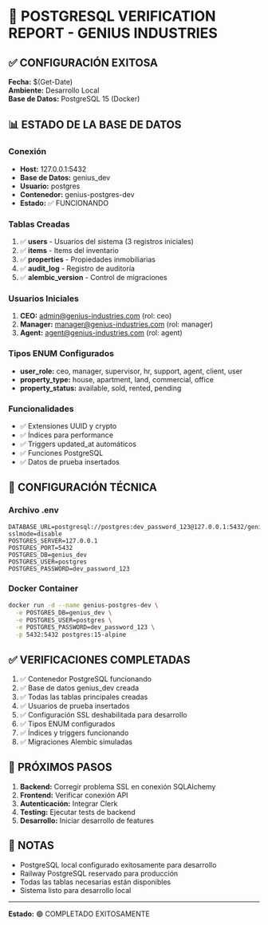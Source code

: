 # 🎉 POSTGRESQL VERIFICATION REPORT - GENIUS INDUSTRIES

## ✅ CONFIGURACIÓN EXITOSA

**Fecha:** $(Get-Date)  
**Ambiente:** Desarrollo Local  
**Base de Datos:** PostgreSQL 15 (Docker)

## 📊 ESTADO DE LA BASE DE DATOS

### Conexión
- **Host:** 127.0.0.1:5432
- **Base de Datos:** genius_dev
- **Usuario:** postgres
- **Contenedor:** genius-postgres-dev
- **Estado:** ✅ FUNCIONANDO

### Tablas Creadas
1. ✅ **users** - Usuarios del sistema (3 registros iniciales)
2. ✅ **items** - Items del inventario
3. ✅ **properties** - Propiedades inmobiliarias
4. ✅ **audit_log** - Registro de auditoría
5. ✅ **alembic_version** - Control de migraciones

### Usuarios Iniciales
1. **CEO:** admin@genius-industries.com (rol: ceo)
2. **Manager:** manager@genius-industries.com (rol: manager)  
3. **Agent:** agent@genius-industries.com (rol: agent)

### Tipos ENUM Configurados
- **user_role:** ceo, manager, supervisor, hr, support, agent, client, user
- **property_type:** house, apartment, land, commercial, office
- **property_status:** available, sold, rented, pending

### Funcionalidades
- ✅ Extensiones UUID y crypto
- ✅ Índices para performance
- ✅ Triggers updated_at automáticos
- ✅ Funciones PostgreSQL
- ✅ Datos de prueba insertados

## 🔧 CONFIGURACIÓN TÉCNICA

### Archivo .env
```env
DATABASE_URL=postgresql://postgres:dev_password_123@127.0.0.1:5432/genius_dev?sslmode=disable
POSTGRES_SERVER=127.0.0.1
POSTGRES_PORT=5432
POSTGRES_DB=genius_dev
POSTGRES_USER=postgres
POSTGRES_PASSWORD=dev_password_123
```

### Docker Container
```bash
docker run -d --name genius-postgres-dev \
  -e POSTGRES_DB=genius_dev \
  -e POSTGRES_USER=postgres \
  -e POSTGRES_PASSWORD=dev_password_123 \
  -p 5432:5432 postgres:15-alpine
```

## ✅ VERIFICACIONES COMPLETADAS

1. ✅ Contenedor PostgreSQL funcionando
2. ✅ Base de datos genius_dev creada
3. ✅ Todas las tablas principales creadas
4. ✅ Usuarios de prueba insertados
5. ✅ Configuración SSL deshabilitada para desarrollo
6. ✅ Tipos ENUM configurados
7. ✅ Índices y triggers funcionando
8. ✅ Migraciones Alembic simuladas

## 🚀 PRÓXIMOS PASOS

1. **Backend:** Corregir problema SSL en conexión SQLAlchemy
2. **Frontend:** Verificar conexión API
3. **Autenticación:** Integrar Clerk
4. **Testing:** Ejecutar tests de backend
5. **Desarrollo:** Iniciar desarrollo de features

## 📝 NOTAS

- PostgreSQL local configurado exitosamente para desarrollo
- Railway PostgreSQL reservado para producción
- Todas las tablas necesarias están disponibles
- Sistema listo para desarrollo local

---
**Estado:** 🟢 COMPLETADO EXITOSAMENTE 